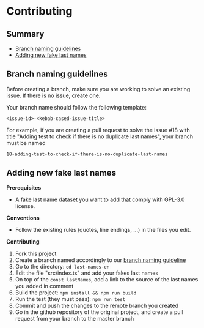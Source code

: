 # Contributing

## Summary

- [Branch naming guidelines](#branch-naming-guidelines)
- [Adding new fake last names](#adding-new-fake-last-names)

## Branch naming guidelines

Before creating a branch, make sure you are working to solve an existing issue. If there is no issue, create one.

Your branch name should follow the following template:

```
<issue-id>-<kebab-cased-issue-title>
```

For example, if you are creating a pull request to solve the issue #18 with title "Adding test to check if there is no duplicate last names", your branch must be named

```
18-adding-test-to-check-if-there-is-no-duplicate-last-names
```

## Adding new fake last names

**Prerequisites**

- A fake last name dataset you want to add that comply with GPL-3.0 license.

**Conventions**

- Follow the existing rules (quotes, line endings, ...) in the files you edit.

**Contributing**

1. Fork this project
2. Create a branch named accordingly to our [branch naming guideline](#branch-naming-guidelines)
2. Go to the directory: `cd last-names-en`
3. Edit the file "src/index.ts" and add your fakes last names
4. On top of the `const lastNames`, add a link to the source of the last names you added in comment
5. Build the project: `npm install && npm run build`
6. Run the test (they must pass): `npm run test`
7. Commit and push the changes to the remote branch you created
8. Go in the github repository of the original project, and create a pull request from your branch to the master branch
